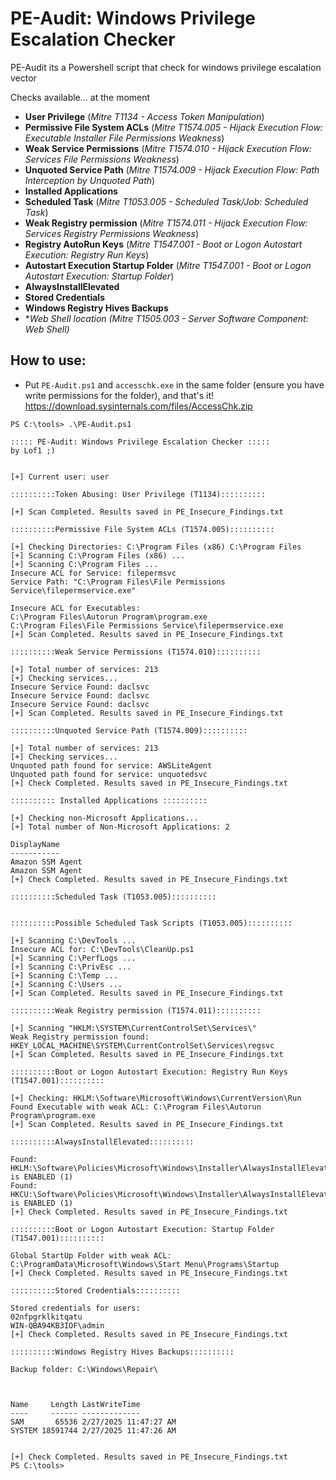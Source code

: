 # PE-Audit: Windows Privilege Escalation Checker
PE-Audit its a Powershell script that check for windows privilege escalation vector

Checks available... at the moment
- **User Privilege** (*Mitre T1134 - Access Token Manipulation*)
- **Permissive File System ACLs** (*Mitre T1574.005 - Hijack Execution Flow: Executable Installer File Permissions Weakness*)
- **Weak Service Permissions** (*Mitre T1574.010 - Hijack Execution Flow: Services File Permissions Weakness*)
- **Unquoted Service Path** (*Mitre T1574.009 - Hijack Execution Flow: Path Interception by Unquoted Path*)
- **Installed Applications**
- **Scheduled Task** (*Mitre T1053.005 - Scheduled Task/Job: Scheduled Task*)
- **Weak Registry permission** (*Mitre T1574.011 - Hijack Execution Flow: Services Registry Permissions Weakness*)
- **Registry AutoRun Keys** (*Mitre T1547.001 - Boot or Logon Autostart Execution: Registry Run Keys*)
- **Autostart Execution Startup Folder** (*Mitre T1547.001 - Boot or Logon Autostart Execution: Startup Folder*)
- **AlwaysInstallElevated**
- **Stored Credentials**
- **Windows Registry Hives Backups**
- **Web Shell location (*Mitre T1505.003 - Server Software Component: Web Shell)**

## How to use:
- Put `PE-Audit.ps1` and `accesschk.exe` in the same folder (ensure you have write permissions for the folder), and that's it!
https://download.sysinternals.com/files/AccessChk.zip

```
PS C:\tools> .\PE-Audit.ps1

::::: PE-Audit: Windows Privilege Escalation Checker :::::
by Lof1 ;)


[+] Current user: user

::::::::::Token Abusing: User Privilege (T1134)::::::::::

[+] Scan Completed. Results saved in PE_Insecure_Findings.txt

::::::::::Permissive File System ACLs (T1574.005)::::::::::

[+] Checking Directories: C:\Program Files (x86) C:\Program Files
[+] Scanning C:\Program Files (x86) ...
[+] Scanning C:\Program Files ...
Insecure ACL for Service: filepermsvc
Service Path: "C:\Program Files\File Permissions Service\filepermservice.exe"

Insecure ACL for Executables:
C:\Program Files\Autorun Program\program.exe
C:\Program Files\File Permissions Service\filepermservice.exe
[+] Scan Completed. Results saved in PE_Insecure_Findings.txt

::::::::::Weak Service Permissions (T1574.010)::::::::::

[+] Total number of services: 213
[+] Checking services...
Insecure Service Found: daclsvc
Insecure Service Found: daclsvc
Insecure Service Found: daclsvc
[+] Scan Completed. Results saved in PE_Insecure_Findings.txt

::::::::::Unquoted Service Path (T1574.009)::::::::::

[+] Total number of services: 213
[+] Checking services...
Unquoted path found for service: AWSLiteAgent
Unquoted path found for service: unquotedsvc
[+] Check Completed. Results saved in PE_Insecure_Findings.txt

:::::::::: Installed Applications ::::::::::

[+] Checking non-Microsoft Applications...
[+] Total number of Non-Microsoft Applications: 2

DisplayName
-----------
Amazon SSM Agent
Amazon SSM Agent
[+] Check Completed. Results saved in PE_Insecure_Findings.txt

::::::::::Scheduled Task (T1053.005)::::::::::


::::::::::Possible Scheduled Task Scripts (T1053.005)::::::::::

[+] Scanning C:\DevTools ...
Insecure ACL for: C:\DevTools\CleanUp.ps1
[+] Scanning C:\PerfLogs ...
[+] Scanning C:\PrivEsc ...
[+] Scanning C:\Temp ...
[+] Scanning C:\Users ...
[+] Scan Completed. Results saved in PE_Insecure_Findings.txt

::::::::::Weak Registry permission (T1574.011)::::::::::

[+] Scanning "HKLM:\SYSTEM\CurrentControlSet\Services\"
Weak Registry permission found: HKEY_LOCAL_MACHINE\SYSTEM\CurrentControlSet\Services\regsvc
[+] Scan Completed. Results saved in PE_Insecure_Findings.txt

::::::::::Boot or Logon Autostart Execution: Registry Run Keys (T1547.001)::::::::::

[+] Checking: HKLM:\Software\Microsoft\Windows\CurrentVersion\Run
Found Executable with weak ACL: C:\Program Files\Autorun Program\program.exe
[+] Scan Completed. Results saved in PE_Insecure_Findings.txt

::::::::::AlwaysInstallElevated::::::::::

Found: HKLM:\Software\Policies\Microsoft\Windows\Installer\AlwaysInstallElevated is ENABLED (1)
Found: HKCU:\Software\Policies\Microsoft\Windows\Installer\AlwaysInstallElevated is ENABLED (1)
[+] Check Completed. Results saved in PE_Insecure_Findings.txt

::::::::::Boot or Logon Autostart Execution: Startup Folder (T1547.001)::::::::::

Global StartUp Folder with weak ACL: C:\ProgramData\Microsoft\Windows\Start Menu\Programs\Startup
[+] Check Completed. Results saved in PE_Insecure_Findings.txt

::::::::::Stored Credentials::::::::::

Stored credentials for users:
02nfpgrklkitqatu
WIN-QBA94KB3IOF\admin
[+] Check Completed. Results saved in PE_Insecure_Findings.txt

::::::::::Windows Registry Hives Backups::::::::::

Backup folder: C:\Windows\Repair\



Name     Length LastWriteTime
----     ------ -------------
SAM       65536 2/27/2025 11:47:27 AM
SYSTEM 18591744 2/27/2025 11:47:26 AM


[+] Check Completed. Results saved in PE_Insecure_Findings.txt
PS C:\tools> 
```
